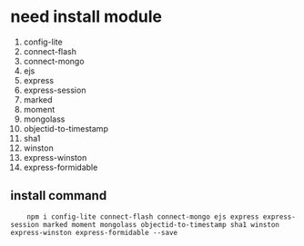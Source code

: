 # need install module
1. config-lite
2. connect-flash
3. connect-mongo 
4. ejs 
5. express 
6. express-session 
7. marked 
8. moment 
9. mongolass 
10. objectid-to-timestamp 
11. sha1 
12. winston 
13. express-winston
14. express-formidable

## install command
```
    npm i config-lite connect-flash connect-mongo ejs express express-session marked moment mongolass objectid-to-timestamp sha1 winston express-winston express-formidable --save
```
